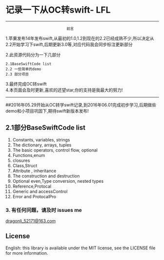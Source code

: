 
# 记录一下从OC转swift- LFL
*****************************************************************************
								前言 
								
1.苹果发布14年发布swift,从最初的1.0,1.2到现在的2.2已经成熟不少,所以决定从2.2开始学习下swift,后期更新3.0等,对应代码我会同步标注更新部分

2.此资源代码分为一下几部分

	2.1BaseSwiftCode list
	2.2 一些简单的demo
	2.3 部分项目

3.最终完成OC转swift	
4.本页面会及时更新,喜欢的还望star,你的支持是我最大的努力!

*****************************************************************************


##2016年05.29开始从OC转学swift记录,到2016年06.01完成初步学习,后期做些demo和小项目巩固下,期待swift新版本发布!

## 2.1部分BaseSwiftCode list
 1. Constants, variables, strings
 2. The dictionary, arrays, tuples
 3. The basic operators, control flow, optional
 4. Functions,enum
 5. closures
 6. Class,Struct 
 7. Attribute , inheritance
 8. The construction and destruction
 9. Optional even,Type conversion, nested types
 10. Reference,Protocal
 11. Generic and accessControl
 12. Error and ProtocalPro


### 3. 有任何问题，请及时 issues me 
 <dragonli_52171@163.com>   
 

## License

English: this library is available under the MIT license, see the LICENSE file for more information.   


